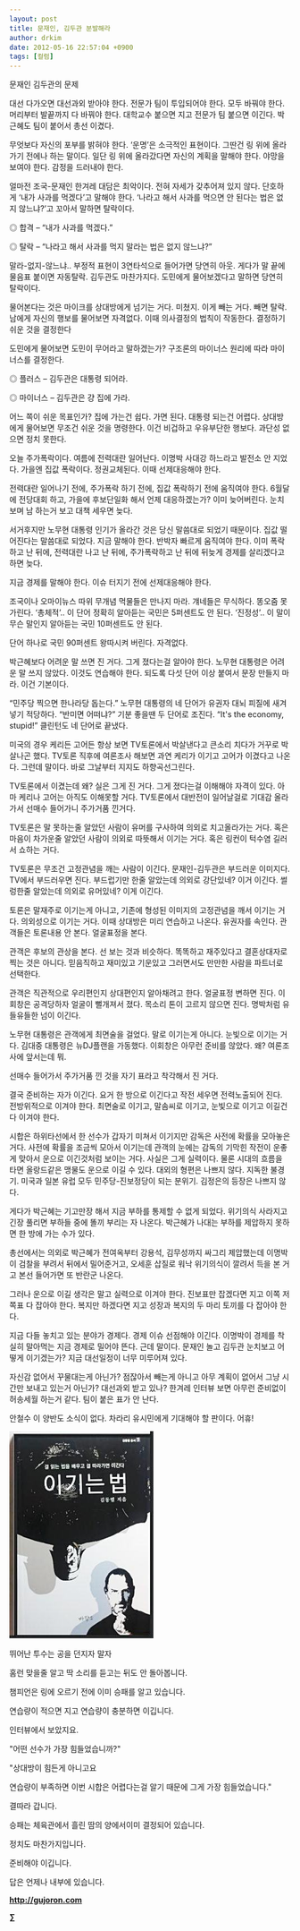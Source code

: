 ```yaml
---
layout: post
title: 문재인, 김두관 분발해라
author: drkim
date: 2012-05-16 22:57:04 +0900
tags: [컬럼]
---
```

  
문재인 김두관의 문제 

대선 다가오면 대선과외 받아야 한다. 전문가 팀이 투입되어야 한다. 모두 바꿔야 한다. 머리부터 발끝까지 다 바꿔야 한다. 대학교수 붙으면 지고 전문가 팀 붙으면 이긴다. 박근혜도 팀이 붙어서 총선 이겼다. 

무엇보다 자신의 포부를 밝혀야 한다. ‘운명’은 소극적인 표현이다. 그딴건 링 위에 올라가기 전에나 하는 말이다. 일단 링 위에 올라갔다면 자신의 계획을 말해야 한다. 야망을 보여야 한다. 감정을 드러내야 한다. 

얼마전 조국-문재인 한겨레 대담은 최악이다. 전혀 자세가 갖추어져 있지 않다. 단호하게 ‘내가 사과를 먹겠다’고 말해야 한다. ‘나라고 해서 사과를 먹으면 안 된다는 법은 없지 않느냐?’고 꼬아서 말하면 탈락이다. 

◎ 합격 – “내가 사과를 먹겠다.”

  
◎ 탈락 – “나라고 해서 사과를 먹지 말라는 법은 없지 않느냐?” 

말라-없지-않느냐.. 부정적 표현이 3연타석으로 들어가면 당연히 아웃. 게다가 말 끝에 물음표 붙이면 자동탈락. 김두관도 마찬가지다. 도민에게 물어보겠다고 말하면 당연히 탈락이다. 

물어본다는 것은 마이크를 상대방에게 넘기는 거다. 미쳤지. 이게 빼는 거다. 빼면 탈락. 남에게 자신의 행보를 물어보면 자격없다. 이때 의사결정의 법칙이 작동한다. 결정하기 쉬운 것을 결정한다 

도민에게 물어보면 도민이 무어라고 말하겠는가? 구조론의 마이너스 원리에 따라 마이너스를 결정한다. 

◎ 플러스 – 김두관은 대통령 되어라.

  
◎ 마이너스 – 김두관은 걍 집에 가라. 

어느 쪽이 쉬운 목표인가? 집에 가는건 쉽다. 가면 된다. 대통령 되는건 어렵다. 상대방에게 물어보면 무조건 쉬운 것을 명령한다. 이건 비겁하고 우유부단한 행보다. 과단성 없으면 정치 못한다. 

오늘 주가폭락이다. 여름에 전력대란 일어난다. 이명박 사대강 하느라고 발전소 안 지었다. 가을엔 집값 폭락이다. 정권교체된다. 이때 선제대응해야 한다. 

전력대란 일어나기 전에, 주가폭락 하기 전에, 집값 폭락하기 전에 움직여야 한다. 6월달에 전당대회 하고, 가을에 후보단일화 해서 언제 대응하겠는가? 이미 늦어버린다. 눈치보며 남 하는거 보고 대책 세우면 늦다. 

서거후지만 노무현 대통령 인기가 올라간 것은 당신 말씀대로 되었기 때문이다. 집값 떨어진다는 말씀대로 되었다. 지금 말해야 한다. 반박자 빠르게 움직여야 한다. 이미 폭락하고 난 뒤에, 전력대란 나고 난 뒤에, 주가폭락하고 난 뒤에 뒤늦게 경제를 살리겠다고 하면 늦다. 

지금 경제를 말해야 한다. 이슈 터지기 전에 선제대응해야 한다. 

조국이나 오마이뉴스 따위 무개념 먹물들은 만나지 마라. 걔네들은 무식하다. 똥오줌 못 가린다. ‘총체적’.. 이 단어 정확히 알아듣는 국민은 5퍼센트도 안 된다. ‘진정성’.. 이 말이 무슨 말인지 알아듣는 국민 10퍼센트도 안 된다. 

단어 하나로 국민 90퍼센트 왕따시켜 버린다. 자격없다. 

박근혜보다 어려운 말 쓰면 진 거다. 그게 졌다는걸 알아야 한다. 노무현 대통령은 어려운 말 쓰지 않았다. 이것도 연습해야 한다. 되도록 다섯 단어 이상 붙여서 문장 만들지 마라. 이건 기본이다. 

“민주당 찍으면 한나라당 돕는다.” 노무현 대통령의 네 단어가 유권자 대뇌 피질에 새겨넣기 적당하다. “반미면 어떠냐?” 기분 좋을땐 두 단어로 조진다. “It's the economy, stupid!” 클린턴도 네 단어로 끝냈다. 

미국의 경우 케리든 고어든 항상 보면 TV토론에서 박살낸다고 큰소리 치다가 거꾸로 박살나곤 했다. TV토론 직후에 여론조사 해보면 과연 케리가 이기고 고어가 이겼다고 나온다. 그런데 말이다. 바로 그날부터 지지도 하향곡선그린다. 

TV토론에서 이겼는데 왜? 실은 그게 진 거다. 그게 졌다는걸 이해해야 자격이 있다. 아마 케리나 고어는 아직도 이해못할 거다. TV토론에서 대반전이 일어날걸로 기대감 올라가서 선매수 들어가니 주가거품 낀거다. 

TV토론은 말 못하는줄 알았던 사람이 유머를 구사하여 의외로 치고올라가는 거다. 혹은 마음이 차가운줄 알았던 사람이 의외로 따뜻해서 이기는 거다. 혹은 링컨이 턱수염 길러서 쇼하는 거다. 

TV토론은 무조건 고정관념을 깨는 사람이 이긴다. 문재인-김두관은 부드러운 이미지다. TV에서 부드러우면 진다. 부드럽기만 한줄 알았는데 의외로 강단있네? 이거 이긴다. 썰렁한줄 알았는데 의외로 유머있네? 이게 이긴다. 

토론은 말재주로 이기는게 아니고, 기존에 형성된 이미지의 고정관념을 깨서 이기는 거다. 의외성으로 이기는 거다. 이때 상대방은 미리 연습하고 나온다. 유권자를 속인다. 관객들은 토론내용 안 본다. 얼굴표정을 본다. 

관객은 후보의 관상을 본다. 선 보는 것과 비슷하다. 똑똑하고 재주있다고 결혼상대자로 찍는 것은 아니다. 믿음직하고 재미있고 기운있고 그러면서도 만만한 사람을 파트너로 선택한다. 

관객은 직관적으로 우리편인지 상대편인지 알아채려고 한다. 얼굴표정 변하면 진다. 이회창은 공격당하자 얼굴이 뻘개져서 졌다. 목소리 톤이 고르지 않으면 진다. 명박처럼 유들유들한 넘이 이긴다. 

노무현 대통령은 관객에게 최면술을 걸었다. 말로 이기는게 아니다. 눈빛으로 이기는 거다. 김대중 대통령은 뉴DJ플랜을 가동했다. 이회창은 아무런 준비를 않았다. 왜? 여론조사에 앞서는데 뭐. 

선매수 들어가서 주가거품 낀 것을 자기 표라고 착각해서 진 거다. 

결국 준비하는 자가 이긴다. 요거 한 방으로 이긴다고 작전 세우면 전력노출되어 진다. 전방위적으로 이겨야 한다. 최면술로 이기고, 말솜씨로 이기고, 눈빛으로 이기고 이길건 다 이겨야 한다. 

 시합은 하위타선에서 한 선수가 갑자기 미쳐서 이기지만 감독은 사전에 확률을 모아놓은 거다. 사전에 확률을 조금씩 모아서 이기는데 관객의 눈에는 감독의 기막힌 작전이 운좋게 맞아서 운으로 이긴것처럼 보이는 거다. 사실은 그게 실력이다. 물론 시대의 흐름을 타면 올랑드같은 맹물도 운으로 이길 수 있다. 대외의 형편은 나쁘지 않다. 지독한 불경기. 미국과 일본 유럽 모두 민주당-진보정당이 되는 분위기. 김정은의 등장은 나쁘지 않다. 

게다가 박근혜는 기고만장 해서 지금 부하를 통제할 수 없게 되었다. 위기의식 사라지고 긴장 풀리면 부하들 중에 똘끼 부리는 자 나온다. 박근혜가 나대는 부하를 제압하지 못하면 한 방에 가는 수가 있다. 

총선에서는 의외로 박근혜가 전여옥부터 강용석, 김무성까지 싸그리 제압했는데 이명박이 검찰을 부려서 뒤에서 밀어준거고, 오세훈 삽질로 워낙 위기의식이 깔려서 득을 본 거고 본선 들어가면 또 반란군 나온다. 

그러나 운으로 이길 생각은 말고 실력으로 이겨야 한다. 진보표만 잡겠다면 지고 이쪽 저쪽표 다 잡아야 한다. 복지만 하겠다면 지고 성장과 복지의 두 마리 토끼를 다 잡아야 한다. 

지금 다들 놓치고 있는 분야가 경제다. 경제 이슈 선점해야 이긴다. 이명박이 경제를 착실히 말아먹는 지금 경제로 밀어야 뜬다. 근데 말이다. 문재인 놀고 김두관 눈치보고 어떻게 이기겠는가? 지금 대선일정이 너무 미루어져 있다. 

자신감 없어서 꾸물대는게 아닌가? 점잖아서 빼는게 아니고 아무 계획이 없어서 그냥 시간만 보내고 있는거 아닌가? 대선과외 받고 있나? 한겨레 인터뷰 보면 아무런 준비없이 허송세월 하는거 같다. 팀이 붙은 표가 안 난다. 

안철수 이 양반도 소식이 없다. 차라리 유시민에게 기대해야 할 판이다. 어휴! 









![](/files/attach/images/199/290/248/123456.JPG)



뛰어난 투수는 공을 던지자 말자 

홈런 맞을줄 알고 딱 소리를 듣고는 뒤도 안 돌아봅니다.

챔피언은 링에 오르기 전에 이미 승패를 알고 있습니다.

연습량이 적으면 지고 연습량이 충분하면 이깁니다.



인터뷰에서 보았지요.

"어떤 선수가 가장 힘들었습니까?"

"상대방이 힘든게 아니고요 

연습량이 부족하면 이번 시합은 어렵다는걸 알기 때문에 그게 가장 힘들었습니다."



결따라 갑니다.

승패는 체육관에서 흘린 땀의 양에서이미 결정되어 있습니다.

정치도 마찬가지입니다.

준비해야 이깁니다.



답은 언제나 내부에 있습니다.





**http://gujoron.com**  


**∑**